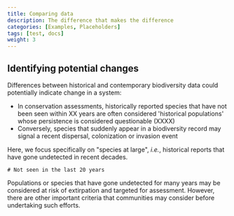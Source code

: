 ```yaml
---
title: Comparing data
description: The difference that makes the difference
categories: [Examples, Placeholders]
tags: [test, docs]
weight: 3
---
```


## Identifying potential changes

Differences between historical and contemporary biodiversity data could potentially indicate change in a system:

* In conservation assessments, historically reported species that have not been seen within XX years are often considered 
'historical populations' whose persistence is considered questionable (XXXX)
* Conversely, species that suddenly appear in a biodiversity record may signal a recent dispersal, colonization or invasion event

Here, we focus specifically on "species at large", *i.e.*, historical reports that have gone undetected in recent decades.

```
# Not seen in the last 20 years
```

Populations or species that have gone undetected for many years may be considered at risk of extirpation and targeted for assessment.
However, there are other important criteria that communities may consider before undertaking such efforts.
